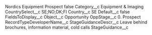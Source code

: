<?xml version="1.0" encoding="UTF-8"?>
<CustomMetadata xmlns="http://soap.sforce.com/2006/04/metadata" xmlns:xsi="http://www.w3.org/2001/XMLSchema-instance" xmlns:xsd="http://www.w3.org/2001/XMLSchema">
    <label>Nordics Equipment Prospect</label>
    <protected>false</protected>
    <values>
        <field>Category__c</field>
        <value xsi:type="xsd:string">Equipment &amp; Imaging</value>
    </values>
    <values>
        <field>CountrySelect__c</field>
        <value xsi:type="xsd:string">SE;NO;DK;FI</value>
    </values>
    <values>
        <field>Country__c</field>
        <value xsi:type="xsd:string">SE</value>
    </values>
    <values>
        <field>Default__c</field>
        <value xsi:type="xsd:boolean">false</value>
    </values>
    <values>
        <field>FieldsToDisplay__c</field>
        <value xsi:nil="true"/>
    </values>
    <values>
        <field>Object__c</field>
        <value xsi:type="xsd:string">Opportunity</value>
    </values>
    <values>
        <field>OppStage__c</field>
        <value xsi:type="xsd:string">0. Prospect</value>
    </values>
    <values>
        <field>RecordTypeDeveloperName__c</field>
        <value xsi:nil="true"/>
    </values>
    <values>
        <field>StageGuidanceDescr__c</field>
        <value xsi:type="xsd:string">Leave behind brochures, information material, cold calls</value>
    </values>
    <values>
        <field>StageGuidance__c</field>
        <value xsi:nil="true"/>
    </values>
</CustomMetadata>

